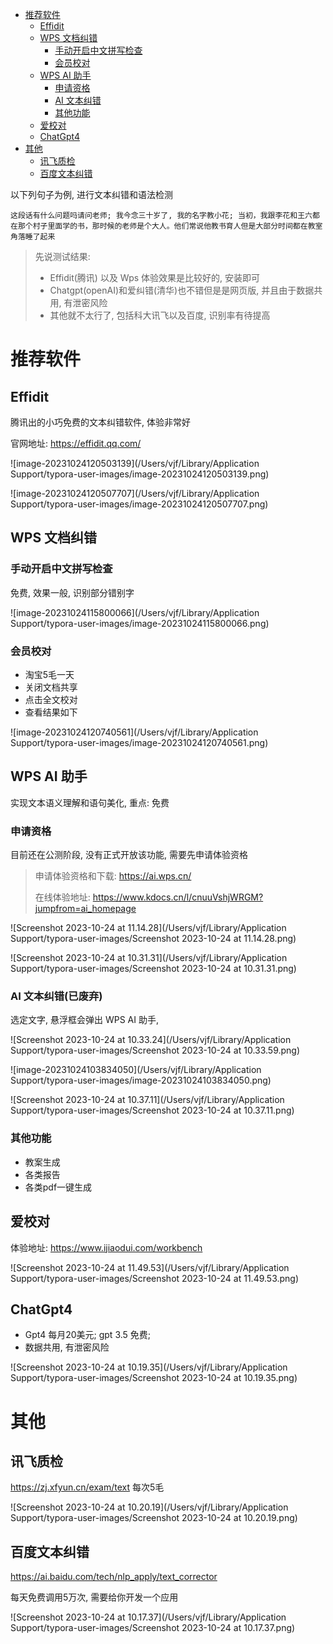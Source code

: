 
- [推荐软件](#推荐软件)
  - [Effidit](#effidit)
  - [WPS 文档纠错](#wps-文档纠错)
    - [手动开启中文拼写检查](#手动开启中文拼写检查)
    - [会员校对](#会员校对)
  - [WPS AI 助手](#wps-ai-助手)
    - [申请资格](#申请资格)
    - [AI 文本纠错](#ai-文本纠错)
    - [其他功能](#其他功能)
  - [爱校对](#爱校对)
  - [ChatGpt4](#chatgpt4)
- [其他](#其他)
  - [讯飞质检](#讯飞质检)
  - [百度文本纠错](#百度文本纠错)




以下列句子为例, 进行文本纠错和语法检测
```
这段话有什么问题吗请问老师; 我今念三十岁了, 我的名字教小花; 当初，我跟李花和王六都在那个村子里面学的书，那时候的老师是个大人。他们常说他教书育人但是大部分时间都在教室角落睡了起来
```

> 先说测试结果: 
>
> + Effidit(腾讯) 以及 Wps 体验效果是比较好的, 安装即可
> + Chatgpt(openAI)和爱纠错(清华)也不错但是是网页版, 并且由于数据共用, 有泄密风险
> + 其他就不太行了, 包括科大讯飞以及百度, 识别率有待提高

# 推荐软件

## Effidit

腾讯出的小巧免费的文本纠错软件, 体验非常好

官网地址: https://effidit.qq.com/

![image-20231024120503139](/Users/vjf/Library/Application Support/typora-user-images/image-20231024120503139.png)

![image-20231024120507707](/Users/vjf/Library/Application Support/typora-user-images/image-20231024120507707.png)

## WPS 文档纠错

### 手动开启中文拼写检查
免费, 效果一般, 识别部分错别字

![image-20231024115800066](/Users/vjf/Library/Application Support/typora-user-images/image-20231024115800066.png)

### 会员校对

+ 淘宝5毛一天
+ 关闭文档共享
+ 点击全文校对
+ 查看结果如下

![image-20231024120740561](/Users/vjf/Library/Application Support/typora-user-images/image-20231024120740561.png)

## WPS AI 助手

实现文本语义理解和语句美化, 重点: 免费

### 申请资格

目前还在公测阶段, 没有正式开放该功能, 需要先申请体验资格

> 申请体验资格和下载: https://ai.wps.cn/ 
>
> 在线体验地址: https://www.kdocs.cn/l/cnuuVshjWRGM?jumpfrom=ai_homepage

![Screenshot 2023-10-24 at 11.14.28](/Users/vjf/Library/Application Support/typora-user-images/Screenshot 2023-10-24 at 11.14.28.png)

![Screenshot 2023-10-24 at 10.31.31](/Users/vjf/Library/Application Support/typora-user-images/Screenshot 2023-10-24 at 10.31.31.png)

### AI 文本纠错(已废弃)

选定文字, 悬浮框会弹出 WPS AI 助手, 

![Screenshot 2023-10-24 at 10.33.24](/Users/vjf/Library/Application Support/typora-user-images/Screenshot 2023-10-24 at 10.33.59.png)

![image-20231024103834050](/Users/vjf/Library/Application Support/typora-user-images/image-20231024103834050.png)

![Screenshot 2023-10-24 at 10.37.11](/Users/vjf/Library/Application Support/typora-user-images/Screenshot 2023-10-24 at 10.37.11.png)

### 其他功能

+ 教案生成
+ 各类报告
+ 各类pdf一键生成

## 爱校对

体验地址: https://www.ijiaodui.com/workbench

![Screenshot 2023-10-24 at 11.49.53](/Users/vjf/Library/Application Support/typora-user-images/Screenshot 2023-10-24 at 11.49.53.png)

## ChatGpt4

+ Gpt4 每月20美元; gpt 3.5 免费; 
+ 数据共用, 有泄密风险

![Screenshot 2023-10-24 at 10.19.35](/Users/vjf/Library/Application Support/typora-user-images/Screenshot 2023-10-24 at 10.19.35.png)

# 其他


## 讯飞质检

https://zj.xfyun.cn/exam/text
每次5毛

![Screenshot 2023-10-24 at 10.20.19](/Users/vjf/Library/Application Support/typora-user-images/Screenshot 2023-10-24 at 10.20.19.png)

## 百度文本纠错

https://ai.baidu.com/tech/nlp_apply/text_corrector

每天免费调用5万次, 需要给你开发一个应用

![Screenshot 2023-10-24 at 10.17.37](/Users/vjf/Library/Application Support/typora-user-images/Screenshot 2023-10-24 at 10.17.37.png)